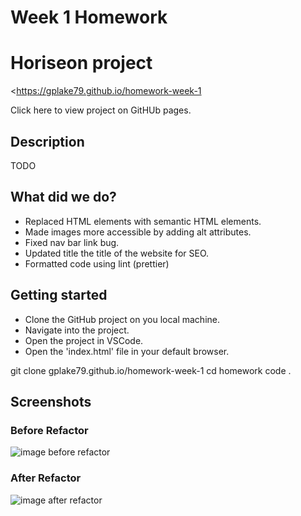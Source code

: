# Week 1 Homework

# Horiseon project

<https://gplake79.github.io/homework-week-1

Click here to view project on GitHUb pages.

## Description

TODO

## What did we do?

- Replaced HTML elements with semantic HTML elements.
- Made images more accessible by adding alt attributes.
- Fixed nav bar link bug.
- Updated title the title of the website for SEO.
- Formatted code using lint (prettier)

## Getting started

- Clone the GitHub project on you local machine.
- Navigate into the project.
- Open the project in VSCode.
- Open the 'index.html' file in your default browser.

git clone gplake79.github.io/homework-week-1
cd homework
code .

## Screenshots

### Before Refactor

![image before refactor](./assets/images/website-before-refactor.png)

### After Refactor

![image after refactor](./assets/images/website-after-refactor.png)
